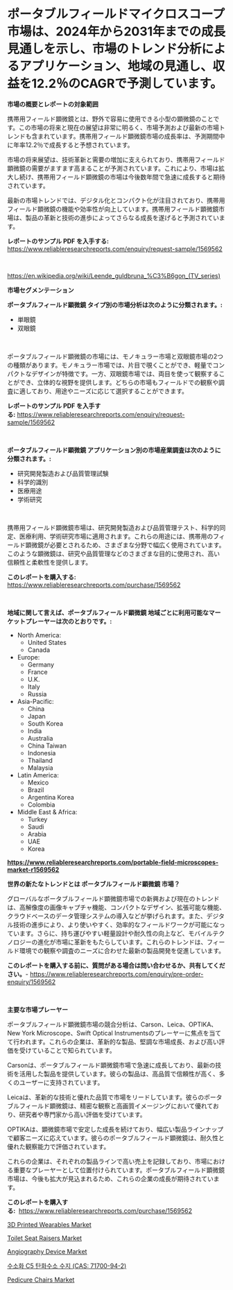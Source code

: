 <p><h1>ポータブルフィールドマイクロスコープ市場は、2024年から2031年までの成長見通しを示し、市場のトレンド分析によるアプリケーション、地域の見通し、収益を12.2％のCAGRで予測しています。</h1></p><p><strong>市場の概要とレポートの対象範囲</strong></p>
<p><p>携帯用フィールド顕微鏡とは、野外で容易に使用できる小型の顕微鏡のことです。この市場の将来と現在の展望は非常に明るく、市場予測および最新の市場トレンドも含まれています。携帯用フィールド顕微鏡市場の成長率は、予測期間中に年率12.2％で成長すると予想されています。</p><p>市場の将来展望は、技術革新と需要の増加に支えられており、携帯用フィールド顕微鏡の需要がますます高まることが予測されています。これにより、市場は拡大し続け、携帯用フィールド顕微鏡の市場は今後数年間で急速に成長すると期待されています。</p><p>最新の市場トレンドでは、デジタル化とコンパクト化が注目されており、携帯用フィールド顕微鏡の機能や効率性が向上しています。携帯用フィールド顕微鏡市場は、製品の革新と技術の進歩によってさらなる成長を遂げると予測されています。</p></p>
<p><strong>レポートのサンプル PDF を入手する:</strong> <a href="https://www.reliableresearchreports.com/enquiry/request-sample/1569562">https://www.reliableresearchreports.com/enquiry/request-sample/1569562</a></p>
<p>&nbsp;</p>
<p><a href="https://en.wikipedia.org/wiki/Leende_guldbruna_%C3%B6gon_(TV_series)">https://en.wikipedia.org/wiki/Leende_guldbruna_%C3%B6gon_(TV_series)</a></p>
<p><strong>市場セグメンテーション</strong></p>
<p><strong>ポータブルフィールド顕微鏡 タイプ別の市場分析は次のように分類されます。:</strong></p>
<p><ul><li>単眼鏡</li><li>双眼鏡</li></ul></p>
<p>&nbsp;</p>
<p><p>ポータブルフィールド顕微鏡の市場には、モノキュラー市場と双眼鏡市場の2つの種類があります。モノキュラー市場では、片目で覗くことができ、軽量でコンパクトなデザインが特徴です。一方、双眼鏡市場では、両目を使って観察することができ、立体的な視野を提供します。どちらの市場もフィールドでの観察や調査に適しており、用途やニーズに応じて選択することができます。</p></p>
<p><strong>レポートのサンプル PDF を入手する:</strong>&nbsp;<a href="https://www.reliableresearchreports.com/enquiry/request-sample/1569562">https://www.reliableresearchreports.com/enquiry/request-sample/1569562</a></p>
<p>&nbsp;</p>
<p><strong> ポータブルフィールド顕微鏡 アプリケーション別の市場産業調査は次のように分類されます。:</strong></p>
<p><ul><li>研究開発製造および品質管理試験</li><li>科学的識別</li><li>医療用途</li><li>学術研究</li></ul></p>
<p>&nbsp;</p>
<p><p>携帯用フィールド顕微鏡市場は、研究開発製造および品質管理テスト、科学的同定、医療利用、学術研究市場に適用されます。これらの用途には、携帯用のフィールド顕微鏡が必要とされるため、さまざまな分野で幅広く使用されています。このような顕微鏡は、研究や品質管理などのさまざまな目的に使用され、高い信頼性と柔軟性を提供します。</p></p>
<p><strong>このレポートを購入する:</strong>&nbsp; <a href="https://www.reliableresearchreports.com/purchase/1569562">https://www.reliableresearchreports.com/purchase/1569562</a></p>
<p>&nbsp;</p>
<p><strong>地域に関して言えば、ポータブルフィールド顕微鏡 地域ごとに利用可能なマーケットプレーヤーは次のとおりです。:</strong></p>
<p><ul>
    <li>
        North America:
        <ul>
            <li>United States</li>
            <li>Canada</li>
        </ul>
    </li>
    <li>
        Europe:
        <ul>
            <li>Germany</li>
            <li>France</li>
            <li>U.K.</li>
            <li>Italy</li>
            <li>Russia</li>
        </ul>
    </li>
    <li>
        Asia-Pacific:
        <ul>
            <li>China</li>
            <li>Japan</li>
            <li>South Korea</li>
            <li>India</li>
            <li>Australia</li>
            <li>China Taiwan</li>
            <li>Indonesia</li>
            <li>Thailand</li>
            <li>Malaysia</li>
        </ul>
    </li>
    <li>
        Latin America:
        <ul>
            <li>Mexico</li>
            <li>Brazil</li>
            <li>Argentina Korea</li>
            <li>Colombia</li>
        </ul>
    </li>
    <li>
        Middle East & Africa:
        <ul>
            <li>Turkey</li>
            <li>Saudi</li>
            <li>Arabia</li>
            <li>UAE</li>
            <li>Korea</li>
        </ul>
    </li>
    </ul></p>
<p><strong><a href="https://www.reliableresearchreports.com/portable-field-microscopes-market-r1569562">https://www.reliableresearchreports.com/portable-field-microscopes-market-r1569562</a></strong>&nbsp;</p>
<p><strong>世界の新たなトレンドとは ポータブルフィールド顕微鏡 市場？</strong></p>
<p><p>グローバルなポータブルフィールド顕微鏡市場での新興および現在のトレンドは、高解像度の画像キャプチャ機能、コンパクトなデザイン、拡張可能な機能、クラウドベースのデータ管理システムの導入などが挙げられます。また、デジタル技術の進歩により、より使いやすく、効率的なフィールドワークが可能になっています。さらに、持ち運びやすい軽量設計や耐久性の向上など、モバイルテクノロジーの進化が市場に革新をもたらしています。これらのトレンドは、フィールド環境での観察や調査のニーズに合わせた最新の製品開発を促進しています。</p></p>
<p><strong>このレポートを購入する前に、質問がある場合は問い合わせるか、共有してください。</strong>- <a href="https://www.reliableresearchreports.com/enquiry/pre-order-enquiry/1569562">https://www.reliableresearchreports.com/enquiry/pre-order-enquiry/1569562</a></p>
<p>&nbsp;</p>
<p><strong>主要な市場プレーヤー</strong></p>
<p><p>ポータブルフィールド顕微鏡市場の競合分析は、Carson、Leica、OPTIKA、New York Microscope、Swift Optical Instrumentsのプレーヤーに焦点を当てて行われます。これらの企業は、革新的な製品、堅調な市場成長、および高い評価を受けていることで知られています。</p><p>Carsonは、ポータブルフィールド顕微鏡市場で急速に成長しており、最新の技術を活用した製品を提供しています。彼らの製品は、高品質で信頼性が高く、多くのユーザーに支持されています。</p><p>Leicaは、革新的な技術と優れた品質で市場をリードしています。彼らのポータブルフィールド顕微鏡は、精密な観察と高画質イメージングにおいて優れており、研究者や専門家から高い評価を受けています。</p><p>OPTIKAは、顕微鏡市場で安定した成長を続けており、幅広い製品ラインナップで顧客ニーズに応えています。彼らのポータブルフィールド顕微鏡は、耐久性と優れた観察能力で評価されています。</p><p>これらの企業は、それぞれの製品ラインで高い売上を記録しており、市場における重要なプレーヤーとして位置付けられています。ポータブルフィールド顕微鏡市場は、今後も拡大が見込まれるため、これらの企業の成長が期待されています。</p></p>
<p><strong>このレポートを購入する:</strong>&nbsp;&nbsp;<a href="https://www.reliableresearchreports.com/purchase/1569562">https://www.reliableresearchreports.com/purchase/1569562</a></p>
<p><p><a href="https://issuu.com/reportprime-2/docs/3d-printed-wearables-market-size-2030.pptx">3D Printed Wearables Market</a></p><p><a href="https://github.com/amapolalg/Market-Research-Report-List-1/blob/main/toilet-seat-raisers-market.md">Toilet Seat Raisers Market</a></p><p><a href="https://www.linkedin.com/pulse/angiography-devicenbspmarket-focuses-market-share-size-q6s8e">Angiography Device Market</a></p><p><a href="https://github.com/lkwggful07722/Market-Research-Report-List-2/blob/main/4861358167725.md">수소화 C5 탄화수소 수지 (CAS: 71700-94-2)</a></p><p><a href="https://github.com/kumertitash/Market-Research-Report-List-1/blob/main/pedicure-chairs-market.md">Pedicure Chairs Market</a></p></p>